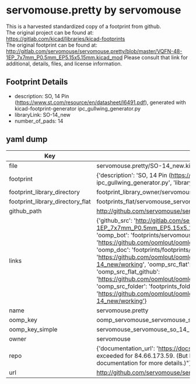 # servomouse.pretty by servomouse  
This is a harvested standardized copy of a footprint from github.  
The original project can be found at:  
https://gitlab.com/kicad/libraries/kicad-footprints  
The original footprint can be found at:
http://gitlab.com/servomouse/servomouse.pretty/blob/master/VQFN-48-1EP_7x7mm_P0.5mm_EP5.15x5.15mm.kicad_mod
Please consult that link for additional, details, files, and license information.  
## Footprint Details
* description: SO, 14 Pin (https://www.st.com/resource/en/datasheet/l6491.pdf), generated with kicad-footprint-generator ipc_gullwing_generator.py  
* libraryLink: SO-14_new  
* number_of_pads: 14  
## yaml dump  
| Key | Value |  
| --- | --- |  
| file | servomouse.pretty/SO-14_new.kicad_mod |  
| footprint | {'description': 'SO, 14 Pin (https://www.st.com/resource/en/datasheet/l6491.pdf), generated with kicad-footprint-generator ipc_gullwing_generator.py', 'libraryLink': 'SO-14_new', 'number_of_pads': 14} |  
| footprint_library_directory | footprint_library_owner/servomouse_servomouse.pretty |  
| footprint_library_directory_flat | footprints_flat/servomouse_servomouse_so_14_new/working |  
| github_path | http://github.com/servomouse/servomouse.pretty/blob/master/SO-14_new.kicad_mod |  
| links | {'github_src': 'http://gitlab.com/servomouse/servomouse.pretty/blob/master/VQFN-48-1EP_7x7mm_P0.5mm_EP5.15x5.15mm.kicad_mod', 'github_src_repo': 'https://gitlab.com/kicad/libraries/kicad-footprints', 'oomp_bot': 'footprints/servomouse_servomouse_so_14_new/working', 'oomp_bot_github': 'https://github.com/oomlout/oomlout_oomp_footprint_bot/tree/main/footprints/servomouse_servomouse_so_14_new/working', 'oomp_doc': 'footprints/footprints/servomouse/servomouse/SO-14_new/working/', 'oomp_doc_github': 'https://github.com/oomlout/oomlout_oomp_footprint_doc/tree/main/footprints/footprints/servomouse/servomouse/SO-14_new/working', 'oomp_src_flat': 'footprints_flat/footprints_flat/servomouse_servomouse_so_14_new/working', 'oomp_src_flat_github': 'https://github.com/oomlout/oomlout_oomp_footprint_src/tree/main/footprints_flat/servomouse_servomouse_so_14_new/working', 'oomp_src_folder': 'footprints_folder/footprints_folder/servomouse/servomouse/SO-14_new/working', 'oomp_src_folder_github': 'https://github.com/oomlout/oomlout_oomp_footprint_src/tree/main/footprints_folder/servomouse/servomouse/SO-14_new/working'} |  
| name | servomouse.pretty |  
| oomp_key | oomp_servomouse_servomouse_so_14_new |  
| oomp_key_simple | servomouse_servomouse_so_14_new |  
| owner | servomouse |  
| repo | {'documentation_url': 'https://docs.github.com/rest/overview/resources-in-the-rest-api#rate-limiting', 'message': "API rate limit exceeded for 84.66.173.59. (But here's the good news: Authenticated requests get a higher rate limit. Check out the documentation for more details.)"} |  
| url | http://github.com/servomouse/servomouse.pretty |  

